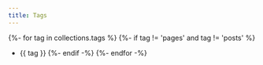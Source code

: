 ```yaml
---
title: Tags
---
```


{%- for tag in collections.tags %}
	{%- if tag != 'pages' and tag != 'posts' %}
- {{ tag }}
	{%- endif -%}
{%- endfor -%}
